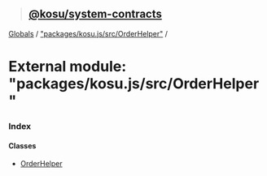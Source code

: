 > ## [@kosu/system-contracts](../README.md)

[Globals](../globals.md) / ["packages/kosu.js/src/OrderHelper"](_packages_kosu_js_src_orderhelper_.md) /

# External module: "packages/kosu.js/src/OrderHelper"

### Index

#### Classes

* [OrderHelper](../classes/_packages_kosu_js_src_orderhelper_.orderhelper.md)